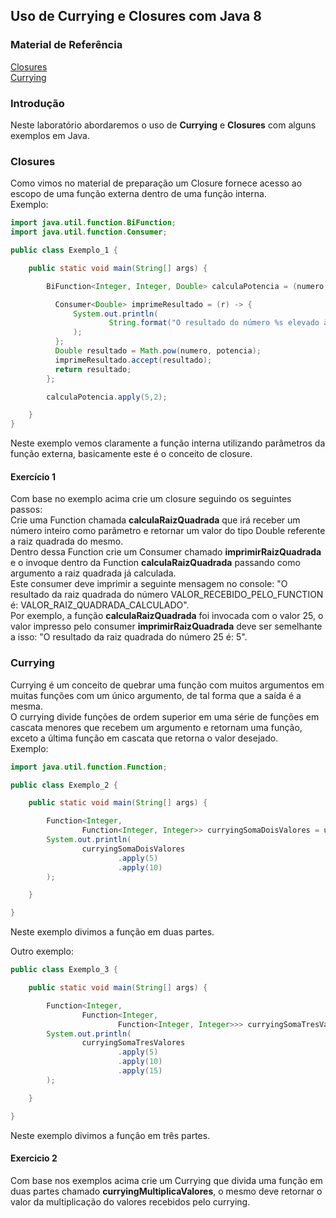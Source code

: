 ## Uso de Currying e Closures com Java 8

### Material de Referência
[Closures](https://klauslaube.com.br/2011/05/29/afinal-o-que-sao-closures.html)<br/>
[Currying](https://www.geeksforgeeks.org/currying-functions-in-java-with-examples/)

### Introdução
Neste laboratório abordaremos o uso de **Currying** e **Closures** com alguns exemplos em Java.

### Closures
Como vimos no material de preparação um Closure fornece acesso ao escopo de uma função externa dentro de uma função interna.<br/>
Exemplo: 
```java
import java.util.function.BiFunction;
import java.util.function.Consumer;

public class Exemplo_1 {

    public static void main(String[] args) {

        BiFunction<Integer, Integer, Double> calculaPotencia = (numero, potencia) -> {

          Consumer<Double> imprimeResultado = (r) -> {
              System.out.println(
                      String.format("O resultado do número %s elevado à %s foi: %s", numero, potencia, r)
              );
          };
          Double resultado = Math.pow(numero, potencia);
          imprimeResultado.accept(resultado);
          return resultado;
        };

        calculaPotencia.apply(5,2);

    }
}
```
Neste exemplo vemos claramente a função interna utilizando parâmetros da função externa, basicamente este é o conceito de closure.

#### Exercício 1
Com base no exemplo acima crie um closure seguindo os seguintes passos:<br/>
Crie uma Function chamada **calculaRaizQuadrada** que irá receber um número inteiro como parâmetro e retornar um valor do tipo Double referente a raiz quadrada do mesmo.<br/>
Dentro dessa Function crie um Consumer chamado **imprimirRaizQuadrada** e o invoque dentro da Function **calculaRaizQuadrada** passando como argumento a raiz quadrada já calculada.<br/>
Este consumer deve imprimir a seguinte mensagem no console: "O resultado da raiz quadrada do número VALOR_RECEBIDO_PELO_FUNCTION é: VALOR_RAIZ_QUADRADA_CALCULADO".<br/>
Por exemplo, a função **calculaRaizQuadrada** foi invocada com o valor 25, o valor impresso pelo consumer **imprimirRaizQuadrada** deve ser semelhante a isso: "O resultado da raiz quadrada do número 25 é: 5".<br/>
  

### Currying
Currying é um conceito de quebrar uma função com muitos argumentos em muitas funções com um único argumento, de tal forma que a saída é a mesma.<br/>
O currying divide funções de ordem superior em uma série de funções em cascata menores que recebem um argumento e retornam uma função, exceto a última função em cascata que retorna o valor desejado.<br/>
Exemplo:
```java
import java.util.function.Function;

public class Exemplo_2 {

    public static void main(String[] args) {

        Function<Integer,
                Function<Integer, Integer>> curryingSomaDoisValores = u -> v -> u + v;
        System.out.println(
                curryingSomaDoisValores
                        .apply(5)
                        .apply(10)
        );

    }

}
```
Neste exemplo divimos a função em duas partes.

Outro exemplo:
```java
public class Exemplo_3 {

    public static void main(String[] args) {

        Function<Integer,
                Function<Integer,
                        Function<Integer, Integer>>> curryingSomaTresValores = u -> v -> w -> u + v + w;
        System.out.println(
                curryingSomaTresValores
                        .apply(5)
                        .apply(10)
                        .apply(15)
        );

    }

}
```
Neste exemplo divimos a função em três partes.

#### Exercicio 2
Com base nos exemplos acima crie um Currying que divida uma função em duas partes chamado **curryingMultiplicaValores**, o mesmo deve retornar o valor da multiplicação do valores recebidos pelo currying.<br/>
